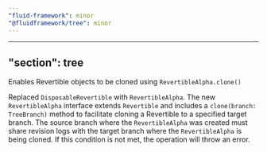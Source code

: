 ```yaml
---
"fluid-framework": minor
"@fluidframework/tree": minor
---
```

---
"section": tree
---

Enables Revertible objects to be cloned using `RevertibleAlpha.clone()`

Replaced `DisposableRevertible` with `RevertibleAlpha`. The new `RevertibleAlpha` interface extends `Revertible` and includes a `clone(branch: TreeBranch)` method to facilitate cloning a Revertible to a specified target branch. The source branch where the `RevertibleAlpha` was created must share revision logs with the target branch where the `RevertibleAlpha` is being cloned. If this condition is not met, the operation will throw an error.
